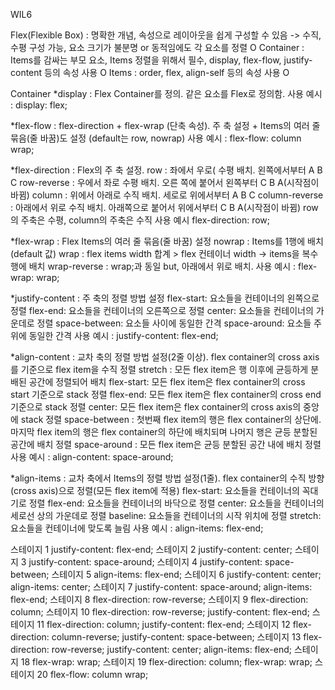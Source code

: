 WIL6

Flex(Flexible Box) : 명확한 개념, 속성으로 레이아웃을 쉽게 구성할 수 있음 -> 수직, 수평 구성 가능, 요소 크기가 불분명 or 동적임에도 각 요소를 정렬 O
Container : Items를 감싸는 부모 요소, Items 정렬을 위해서 필수, display, flex-flow, justify-content 등의 속성 사용 O
Items : order, flex, align-self 등의 속성 사용 O

Container
\*display : Flex Container를 정의. 같은 요소를 Flex로 정의함.
사용 예시 : display: flex;

\*flex-flow : flex-direction + flex-wrap (단축 속성). 주 축 설정 + Items의 여러 줄 묶음(줄 바꿈)도 설정 (default는 row, nowrap)
사용 예시 : flex-flow: column wrap;

\*flex-direction : Flex의 주 축 설정.
row : 좌에서 우로( 수평 배치. 왼쪽에서부터 A B C
row-reverse : 우에서 좌로 수평 배치. 오른 쪽에 붙어서 왼쪽부터 C B A(시작점이 바뀜)
column : 위에서 아래로 수직 배치. 세로로 위에서부터 A B C
column-reverse : 아래에서 위로 수직 배치. 아래쪽으로 붙어서 위에서부터 C B A(시작점이 바뀜)
row의 주축은 수평, column의 주축은 수직
사용 예시 flex-direction: row;

\*flex-wrap : Flex Items의 여러 줄 묶음(줄 바꿈) 설정
nowrap : Items를 1행에 배치(default 값)
wrap : flex items width 합계 > flex 컨테이너 width -> items을 복수행에 배치
wrap-reverse : wrap;과 동일 but, 아래에서 위로 배치.
사용 예시 : flex-wrap: wrap;

\*justify-content : 주 축의 정렬 방법 설정
flex-start: 요소들을 컨테이너의 왼쪽으로 정렬
flex-end: 요소들을 컨테이너의 오른쪽으로 정렬
center: 요소들을 컨테이너의 가운데로 정렬
space-between: 요소들 사이에 동일한 간격
space-around: 요소들 주위에 동일한 간격
사용 예시 : justify-content: flex-end;

\*align-content : 교차 축의 정렬 방법 설정(2줄 이상). flex container의 cross axis를 기준으로 flex item을 수직 정렬
stretch : 모든 flex item은 행 이후에 균등하게 분배된 공간에 정렬되어 배치
flex-start: 모든 flex item은 flex container의 cross start 기준으로 stack 정렬
flex-end: 모든 flex item은 flex container의 cross end 기준으로 stack 정렬
center: 모든 flex item은 flex container의 cross axis의 중앙에 stack 정렬
space-between : 첫번째 flex item의 행은 flex container의 상단에. 마지막 flex item의 행은 flex container의 하단에 배치되며 나머지 행은 균등 분할된 공간에 배치 정렬
space-around : 모든 flex item은 균등 분할된 공간 내에 배치 정렬
사용 예시 : align-content: space-around;

\*align-items : 교차 축에서 Items의 정렬 방법 설정(1줄). flex container의 수직 방향(cross axis)으로 정렬(모든 flex item에 적용)
flex-start: 요소들을 컨테이너의 꼭대기로 정렬
flex-end: 요소들을 컨테이너의 바닥으로 정렬
center: 요소들을 컨테이너의 세로선 상의 가운데로 정렬
baseline: 요소들을 컨테이너의 시작 위치에 정렬
stretch: 요소들을 컨테이너에 맞도록 늘림
사용 예시 : align-items: flex-end;

스테이지 1
justify-content: flex-end;
스테이지 2
justify-content: center;
스테이지 3
justify-content: space-around;
스테이지 4
justify-content: space-between;
스테이지 5
align-items: flex-end;
스테이지 6
justify-content: center;
align-items: center;
스테이지 7
justify-content: space-around;
align-items: flex-end;
스테이지 8
flex-direction: row-reverse;
스테이지 9
flex-direction: column;
스테이지 10
flex-direction: row-reverse;
justify-content: flex-end;
스테이지 11
flex-direction: column;
justify-content: flex-end;
스테이지 12
flex-direction: column-reverse;
justify-content: space-between;
스테이지 13
flex-direction: row-reverse;
justify-content: center;
align-items: flex-end;
스테이지 18
flex-wrap: wrap;
스테이지 19
flex-direction: column;
flex-wrap: wrap;
스테이지 20
flex-flow: column wrap;
